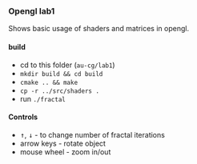 ### Opengl lab1

Shows basic usage of shaders and matrices in opengl.

#### build
 
 - cd to this folder (`au-cg/lab1`)
 - `mkdir build && cd build`
 - `cmake .. && make`
 - `cp -r ../src/shaders .`
 - run `./fractal`


#### Controls
 * <kbd>&uparrow;</kbd>, <kbd>&downarrow;</kbd> - to change number of fractal iterations
 * arrow keys - rotate object
 * mouse wheel - zoom in/out